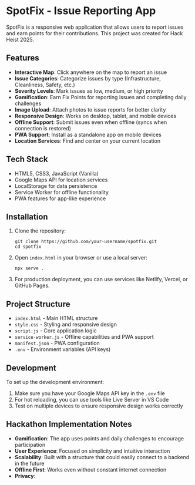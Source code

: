 # SpotFix - Issue Reporting App

SpotFix is a responsive web application that allows users to report issues and earn points for their contributions. This project was created for Hack Heist 2025.

## Features

- **Interactive Map**: Click anywhere on the map to report an issue
- **Issue Categories**: Categorize issues by type (Infrastructure, Cleanliness, Safety, etc.)
- **Severity Levels**: Mark issues as low, medium, or high priority
- **Gamification**: Earn Fix Points for reporting issues and completing daily challenges
- **Image Upload**: Attach photos to issue reports for better clarity
- **Responsive Design**: Works on desktop, tablet, and mobile devices
- **Offline Support**: Submit issues even when offline (syncs when connection is restored)
- **PWA Support**: Install as a standalone app on mobile devices
- **Location Services**: Find and center on your current location

## Tech Stack

- HTML5, CSS3, JavaScript (Vanilla)
- Google Maps API for location services
- LocalStorage for data persistence
- Service Worker for offline functionality
- PWA features for app-like experience

## Installation

1. Clone the repository:

   ```
   git clone https://github.com/your-username/spotfix.git
   cd spotfix
   ```

2. Open `index.html` in your browser or use a local server:

   ```
   npx serve .
   ```

3. For production deployment, you can use services like Netlify, Vercel, or GitHub Pages.

## Project Structure

- `index.html` - Main HTML structure
- `style.css` - Styling and responsive design
- `script.js` - Core application logic
- `service-worker.js` - Offline capabilities and PWA support
- `manifest.json` - PWA configuration
- `.env` - Environment variables (API keys)

## Development

To set up the development environment:

1. Make sure you have your Google Maps API key in the `.env` file
2. For hot reloading, you can use tools like Live Server in VS Code
3. Test on multiple devices to ensure responsive design works correctly

## Hackathon Implementation Notes

- **Gamification**: The app uses points and daily challenges to encourage participation
- **User Experience**: Focused on simplicity and intuitive interaction
- **Scalability**: Built with a structure that could easily connect to a backend in the future
- **Offline First**: Works even without constant internet connection
- **Privacy**:
